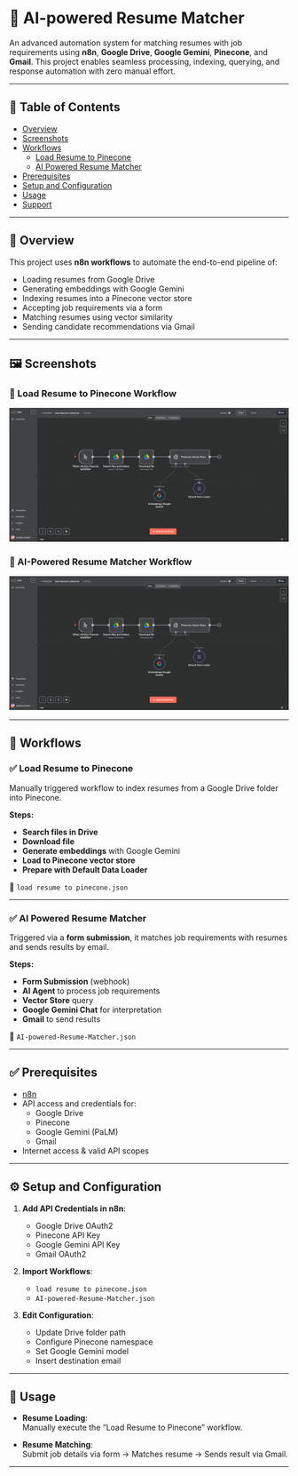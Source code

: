 # 🧠 AI-powered Resume Matcher

An advanced automation system for matching resumes with job requirements using **n8n**, **Google Drive**, **Google Gemini**, **Pinecone**, and **Gmail**. This project enables seamless processing, indexing, querying, and response automation with zero manual effort.

---

## 📂 Table of Contents

- [Overview](#overview)
- [Screenshots](#screenshots)
- [Workflows](#workflows)
  - [Load Resume to Pinecone](#load-resume-to-pinecone)
  - [AI Powered Resume Matcher](#ai-powered-resume-matcher)
- [Prerequisites](#prerequisites)
- [Setup and Configuration](#setup-and-configuration)
- [Usage](#usage)
- [Support](#support)

---

## 🧾 Overview

This project uses **n8n workflows** to automate the end-to-end pipeline of:

- Loading resumes from Google Drive
- Generating embeddings with Google Gemini
- Indexing resumes into a Pinecone vector store
- Accepting job requirements via a form
- Matching resumes using vector similarity
- Sending candidate recommendations via Gmail

---

## 🖼️ Screenshots

### 🔹 Load Resume to Pinecone Workflow

![Load Resume Workflow](./1.png)

### 🔹 AI-Powered Resume Matcher Workflow

![Matcher Workflow](./2.png)

---

## 🔄 Workflows

### ✅ Load Resume to Pinecone

Manually triggered workflow to index resumes from a Google Drive folder into Pinecone.

**Steps:**

- **Search files in Drive**
- **Download file**
- **Generate embeddings** with Google Gemini
- **Load to Pinecone vector store**
- **Prepare with Default Data Loader**

📄 `load resume to pinecone.json`

---

### ✅ AI Powered Resume Matcher

Triggered via a **form submission**, it matches job requirements with resumes and sends results by email.

**Steps:**

- **Form Submission** (webhook)
- **AI Agent** to process job requirements
- **Vector Store** query
- **Google Gemini Chat** for interpretation
- **Gmail** to send results

📄 `AI-powered-Resume-Matcher.json`

---

## ✅ Prerequisites

- [n8n](https://docs.n8n.io/)
- API access and credentials for:
  - Google Drive
  - Pinecone
  - Google Gemini (PaLM)
  - Gmail
- Internet access & valid API scopes

---

## ⚙️ Setup and Configuration

1. **Add API Credentials in n8n**:

   - Google Drive OAuth2
   - Pinecone API Key
   - Google Gemini API Key
   - Gmail OAuth2

2. **Import Workflows**:

   - `load resume to pinecone.json`
   - `AI-powered-Resume-Matcher.json`

3. **Edit Configuration**:
   - Update Drive folder path
   - Configure Pinecone namespace
   - Set Google Gemini model
   - Insert destination email

---

## 🚀 Usage

- **Resume Loading**:  
  Manually execute the “Load Resume to Pinecone” workflow.

- **Resume Matching**:  
  Submit job details via form → Matches resume → Sends result via Gmail.

---
